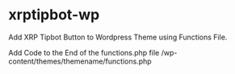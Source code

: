 # xrptipbot-wp
Add XRP Tipbot Button to Wordpress Theme using Functions File.

Add Code to the End of the functions.php file
/wp-content/themes/themename/functions.php

